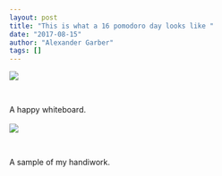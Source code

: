 ```yaml
---
layout: post
title: "This is what a 16 pomodoro day looks like "
date: "2017-08-15"
author: "Alexander Garber"
tags: []
---
```


<div xmlns="http://www.w3.org/1999/xhtml">
<a href="https://lh3.googleusercontent.com/-yiBbWGhu2M4/WZLde37BcbI/AAAAAAAAUJg/r5IxTEtTlKU6QdIvSvg1arcKi7fRJuPKACHMYCw/s2560/%255BUNSET%255D" onblur="try {parent.deselectBloggerImageGracefully();} catch(e) {}"><img border="0" src="https://lh3.googleusercontent.com/-yiBbWGhu2M4/WZLde37BcbI/AAAAAAAAUJg/r5IxTEtTlKU6QdIvSvg1arcKi7fRJuPKACHMYCw/s640/%255BUNSET%255D" style="display:block; margin:0px auto 10px; text-align:center;cursor:pointer; cursor:hand;"></a><br><br>A
          happy whiteboard. <br><br><a href="https://lh3.googleusercontent.com/-Azb-SrjsjXs/WZLdiXz0wsI/AAAAAAAAUJk/D6cFO0jR-_YvDYjD8JvGFqJayEavtyviwCHMYCw/s2560/%255BUNSET%255D" onblur="try {parent.deselectBloggerImageGracefully();} catch(e) {}"><img border="0" src="https://lh3.googleusercontent.com/-Azb-SrjsjXs/WZLdiXz0wsI/AAAAAAAAUJk/D6cFO0jR-_YvDYjD8JvGFqJayEavtyviwCHMYCw/s640/%255BUNSET%255D" style="display:block; margin:0px auto 10px; text-align:center;cursor:pointer; cursor:hand;"></a><br><br>A
          sample of my handiwork.</div>